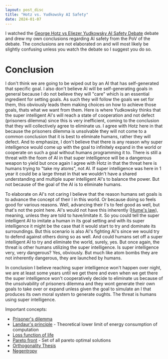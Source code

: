 ```yaml
---
layout: post_disc
title: "Hotz vs. Yudkowsky AI Safety"
date: 2024-01-07
---
```


I watched the [George Hotz vs Eliezer Yudkowsky AI Safety Debate](https://www.youtube.com/watch?v=6yQEA18C-XI) debate and drew my own conclusions regarding AI safety from the PoV of the debate. The conclusions are not elaborated on and will most likely be slightly confusing unless you watch the debate so I suggest you do so.

# Conclusion

I don't think we are going to be wiped out by an AI that has self-generated that specific goal. I also don't believe AI will be self-generating goals in general because I do not believe they will "care" which is an essential ingredient for setting goals. As such they will follow the goals we set for them, this obviously leads them making choices on how to achieve those goals, thats what we want from them. Here is where Yudkowsky thinks that the super intelligent AI's will reach a state of cooperation and not defect (prisoners dilemma) since this is very inefficient, coming to the conclusion that they will collectively agree to eliminate us. I agree with Hotz here in that because the prisoners dilemma is unsolvable they will not come to a common conclusion that it is best to eliminate humans, rather they will defect. And to emphasize, I don't believe that there is any reason why super intelligence would come up with the goal to infinitely expand in the world or cooperate on such a goal without humans programming it to. There is still a threat with the foom of AI in that super intelligence will be a dangerous weapon to yield but once again I agree with Hotz in that the threat here is humans trying to "take my atoms", not AI. If super intelligence was here in 1 year it could be a large threat in that we wouldn't have a shared understanding and multiple super intelligent AI's to balance the power. But not because of the goal of the AI is to eliminate humans.

To elaborate on AI's not caring I believe that the reason humans set goals is to advance the concept of their I in this world. Or because doing so feels good for various reasons. Well, advancing their I's to feel good as well, but that's not the point here. AI's would not have this inherently ([Hume's law](https://en.wikipedia.org/wiki/Is%E2%80%93ought_problem)), meaning, unless they are told to have/imitate it. So you could tell the super intelligent AI to imitate a human in its goal setting and with its super intelligence it might be the case that it would start to try and dominate its surroundings. But this scenario is also AI's fighting AI's since we would try to defend against others doing so as well. And could humans set off a super intelligent AI to try and eliminate the world, surely, yes. But once again, the threat is other humans utilizing the super intelligence. Is super intelligence very, very dangerous? Yes, obviously. But much like atom bombs they are not inherently dangerous, they are launched by humans.

In conclusion I believe reaching super intelligence won't happen over night, we are at least some years until we get there and even when we get there the super intelligence won't cooperatively decide to eliminate us because of the unsolvability of prisoners dilemma and they wont generate their own goals to take over or expand unless given the goal to simulate an I that produces its own moral system to generate oughts. The threat is humans using super intelligence.

Important concepts:

-   [Prisoner's dilemma](https://en.wikipedia.org/wiki/Prisoner%27s_dilemma)
-   [Landaur's principle](https://en.wikipedia.org/wiki/Landauer%27s_principle) - Theoretical lower limit of energy consumption of computation
-   [Loss function of life](https://en.wikipedia.org/wiki/Inclusive_fitness)
-   [Pareto front](https://en.wikipedia.org/wiki/Pareto_front) - Set of all pareto optimal solutions
-   [Orthogonality Thesis](https://www.youtube.com/watch?v=hEUO6pjwFOo)
-   [Negentropy](https://en.wikipedia.org/wiki/Negentropy)

